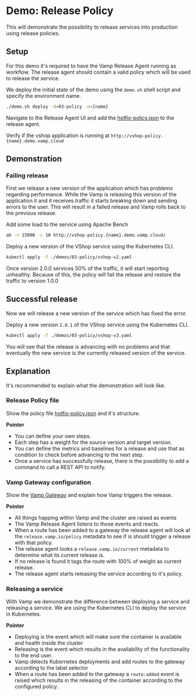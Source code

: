 # Demo: Release Policy

This will demonstrate the possibility to release services into production using release policies.

## Setup

For this demo it's required to have the Vamp Release Agent running as workflow. The release agent should contain a valid policy which will be used to release the service.

We deploy the initial state of the demo using the `demo.sh` shell script and specify the environment name.

```sh
./demo.sh deploy -d=03-policy -n={name}
```

Navigate to the Release Agent UI and add the [hotfix-policy.json](hotfix-policy.json) to the release agent.

Verify if the vshop application is running at `http://vshop-policy.{name}.demo.vamp.cloud`

## Demonstration

### Failing release

First we release a new version of the application which has problems regarding performance. While the Vamp is releasing this version of the application it and it receives traffic it starts breaking down and sending errors to the user. This will result in a failed release and Vamp rolls back to the previous release.

Add some load to the service using Apache Bench

```sh
ab -n 15000 -c 10 http://vshop-policy.{name}.demo.vamp.cloud/
```

Deploy a new version of the VShop service using the Kubernetes CLI.

```sh
kubectl apply -f ./demos/03-policy/vshop-v2.yaml
```

Once version 2.0.0 services 50% of the traffic, it will start reporting unhealthy. Because of this, the policy will fail the release and restore the traffic to version 1.0.0

## Successful release

Now we will release a new version of the service which has fixed the error.

Deploy a new version `2.0.1` of the VShop service using the Kubernetes CLI.

```sh
kubectl apply -f ./demos/03-policy/vshop-v3.yaml
```

You will see that the release is advancing with no problems and that eventually the new service is the currently released version of the service.

## Explanation

It's recommended to explain what the demonstration will look like.

### Release Policy file

Show the policy file [hotfix-policy.json](hotfix-policy.json) and it's structure.

**Pointer**

- You can define your own steps.
- Each step has a weight for the source version and target version.
- You can define the metrics and baselines for a release and use that as condition to check before advancing to the next step.
- Once a service has successfully release, there is the possibility to add a command to call a REST API to notify.

### Vamp Gateway configuration

Show the [Vamp Gateway](vshop-gateway.yaml) and explain how Vamp triggers the release.

**Pointer**

- All things happing within Vamp and the cluster are raised as events
- The Vamp Release Agent listens to those events and reacts.
- When a route has been added to a gateway the release agent will look at the `release.vamp.io/policy` metadata to see if is should trigger a release with that policy.
- The release agent looks a `release.vamp.io/current` metadata to determine what its current release is.
- If no release is found it tags the route with 100% of weight as current release.
- The release agent starts releasing the service according to it's policy.

### Releasing a service

With Vamp we demonstrate the difference between deploying a service and releasing a service. We are using the Kubernetes CLI to deploy the service in Kubernetes.

**Pointer**

- Deploying is the event which will make sure the container is available and health inside the cluster
- Releasing is the event which results in the availability of the functionality to the end user.
- Vamp detects Kubernetes deployments and add routes to the gateway according to the label selector
- When a route has been added to the gateway a `route:added` event is raised which results in the releasing of the container according to the configured policy.
